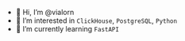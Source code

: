 - 👋 Hi, I’m @vialorn
- 👀 I’m interested in `ClickHouse`, `PostgreSQL`, `Python`
- 🌱 I’m currently learning `FastAPI`

<!---
- 💞️ I’m looking to collaborate on ...
- 📫 How to reach me ...
vialorn/vialorn is a ✨ special ✨ repository because its `README.md` (this file) appears on your GitHub profile.
You can click the Preview link to take a look at your changes.
--->
